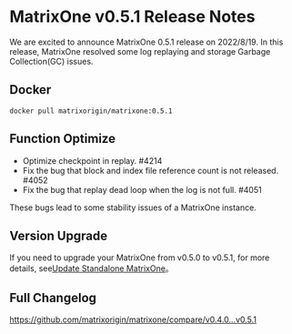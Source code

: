 # **MatrixOne v0.5.1 Release Notes**

We are excited to announce MatrixOne 0.5.1 release on 2022/8/19. In this release, MatrixOne resolved some log replaying and storage Garbage Collection(GC) issues.

## Docker

```
docker pull matrixorigin/matrixone:0.5.1
```

## Function Optimize

- Optimize checkpoint in replay. #4214
- Fix the bug that block and index file reference count is not released. #4052
- Fix the bug that replay dead loop when the log is not full. #4051

These bugs lead to some stability issues of a MatrixOne instance.

## Version Upgrade

If you need to upgrade your MatrixOne from v0.5.0 to v0.5.1,
for more details, see[Update Standalone MatrixOne](../Maintain/upgrade-standalone-matrixone.md)。

## Full Changelog

<https://github.com/matrixorigin/matrixone/compare/v0.4.0...v0.5.1>
